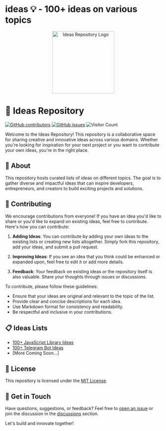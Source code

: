 # ideas 💡 - 100+ ideas on various topics
<p align="center">
  <img src="https://avatars.githubusercontent.com/u/159926291" width="200" alt="Ideas Repository Logo">
</p>

# 🚀 Ideas Repository

[![GitHub contributors](https://img.shields.io/github/contributors/SH20RAJ/ideas)](https://github.com/SH20RAJ/ideas/graphs/contributors)
[![GitHub issues](https://img.shields.io/github/issues/SH20RAJ/ideas)](https://github.com/SH20RAJ/ideas/issues)
![Visitor Count](https://visitor-badge.laobi.icu/badge?page_id=SH20RAJ.ideas)

Welcome to the Ideas Repository! This repository is a collaborative space for sharing creative and innovative ideas across various domains. Whether you're looking for inspiration for your next project or you want to contribute your own ideas, you're in the right place.

## 📝 About

This repository hosts curated lists of ideas on different topics. The goal is to gather diverse and impactful ideas that can inspire developers, entrepreneurs, and creators to build exciting projects and solutions.

## 🤝 Contributing

We encourage contributions from everyone! If you have an idea you'd like to share or you'd like to expand on existing ideas, feel free to contribute. Here's how you can contribute:

1. **Adding Ideas**: You can contribute by adding your own ideas to the existing lists or creating new lists altogether. Simply fork this repository, add your ideas, and submit a pull request.

2. **Improving Ideas**: If you see an idea that you think could be enhanced or expanded upon, feel free to edit it or add more details.

3. **Feedback**: Your feedback on existing ideas or the repository itself is also valuable. Share your thoughts through issues or discussions.

To contribute, please follow these guidelines:

- Ensure that your ideas are original and relevant to the topic of the list.
- Provide clear and concise descriptions for each idea.
- Use Markdown format for consistency and readability.
- Be respectful and inclusive in your contributions.

## 📋 Ideas Lists

- [100+ JavaScript Library Ideas](javascript-libraries.md)
- [100+ Telegram Bot Ideas](telegram-bots.md)
- [More Coming Soon...]

## 📜 License

This repository is licensed under the [MIT License](LICENSE).

## 💬 Get in Touch

Have questions, suggestions, or feedback? Feel free to [open an issue](https://github.com/SH20RAJ/ideas/issues) or join the discussion in the [discussions](https://github.com/SH20RAJ/ideas/discussions) section.

Let's build and innovate together!
